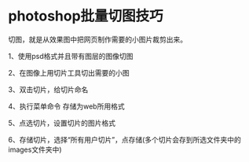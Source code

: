 # photoshop批量切图技巧


切图，就是从效果图中把网页制作需要的小图片裁剪出来。

1、使用psd格式并且带有图层的图像切图

2、在图像上用切片工具切出需要的小图

3、双击切片，给切片命名

4、执行菜单命令 存储为web所用格式

5、点选切片，设置切片的图片格式

6、存储切片，选择“所有用户切片”，点存储(多个切片会存到所选文件夹中的images文件夹中)